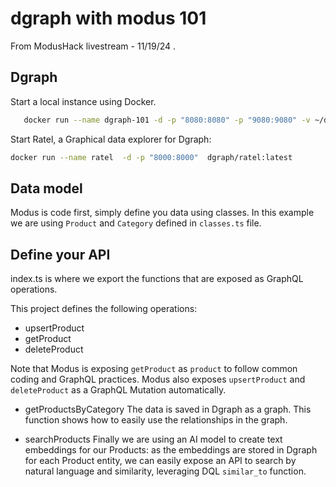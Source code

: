 # dgraph with modus 101

From ModusHack livestream - 11/19/24 .

## Dgraph

Start a local instance using Docker.

```sh
   docker run --name dgraph-101 -d -p "8080:8080" -p "9080:9080" -v ~/dgraph-101:/dgraph dgraph/standalone:latest
```

Start Ratel, a Graphical data explorer for Dgraph:

```sh
docker run --name ratel  -d -p "8000:8000"  dgraph/ratel:latest
```

## Data model

Modus is code first, simply define you data using classes. In this example we are using `Product`
and `Category` defined in `classes.ts` file.

## Define your API

index.ts is where we export the functions that are exposed as GraphQL operations.

This project defines the following operations:

- upsertProduct
- getProduct
- deleteProduct

Note that Modus is exposing `getProduct` as `product` to follow common coding and GraphQL practices.
Modus also exposes `upsertProduct` and `deleteProduct` as a GraphQL Mutation automatically.

- getProductsByCategory The data is saved in Dgraph as a graph. This function shows how to easily
  use the relationships in the graph.

- searchProducts Finally we are using an AI model to create text embeddings for our Products: as the
  embeddings are stored in Dgraph for each Product entity, we can easily expose an API to search by
  natural language and similarity, leveraging DQL `similar_to` function.

